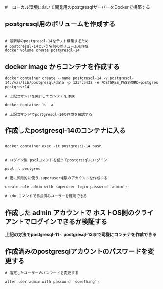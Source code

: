 

#　ローカル環境において開発用のpostgresqlサーバーをDockerで構築する


## postgresql用のボリュームを作成する

```

# 最新版のpostgresql-14をテスト構築するため
# postgresql-14という名前のボリュームを作成
docker volume create postgresql-14

```

## docker image からコンテナを作成する

```
docker container create --name postgresql-14 -v postgresql-14:/var/lib/postgresql/data -p 1234:5432 -e POSTGRES_PASSWORD=postgres postgres:14

# 上記コマンドを実行してコンテナを作成

docker container ls -a

# 上記コマンドでpostgresql-14の作成を確認する

```

## 作成したpostgresql-14のコンテナに入る

```

docker container exec -it postgresql-14 bash


# ログイン後 psqlコマンドを使ってpostgresqlにログイン

psql -U postgres

# 更に汎用的に使う superuser権限のアカウントを作成する

create role admin with superuser login password 'admin';

# \du コマンドで作成済みユーザーを確認できる

```

## 作成した admin アカウントで ホストOS側のクライアントでログインできるか検証する

**上記の方法でpostgresql-11 ~ postgresql-13まで同様にコンテナを作成できる**


## 作成済みのpostgresqlアカウントのパスワードを変更する

```
# 指定したユーザーのパスワードを変更する

alter user admin with password 'something';

```
